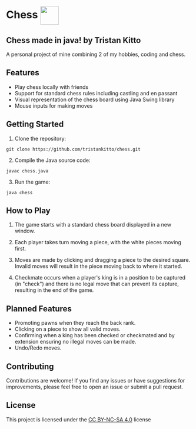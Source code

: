 # Chess <img src=https://raw.githubusercontent.com/tristankitto/Chess/main/src/chessicon.png height = "50" align = "center">

## Chess made in java! by Tristan Kitto

A personal project of mine combining 2 of my hobbies, coding and chess.

## Features

- Play chess locally with friends
- Support for standard chess rules including castling and en passant
- Visual representation of the chess board using Java Swing library
- Mouse inputs for making moves

## Getting Started

1. Clone the repository:
```shell
git clone https://github.com/tristankitto/chess.git
```

2. Compile the Java source code:
```shell
javac chess.java
```

3. Run the game:
```shell
java chess
```

## How to Play

1. The game starts with a standard chess board displayed in a new window.

2. Each player takes turn moving a piece, with the white pieces moving first.

3. Moves are made by clicking and dragging a piece to the desired square. Invalid moves will result in the piece moving back to where it started.

4. Checkmate occurs when a player's king is in a position to be captured (in "check") and there is no legal move that can prevent its capture, resulting in the end of the game.

## Planned Features
- Promoting pawns when they reach the back rank.
- Clicking on a piece to show all valid moves.
- Confirming when a king has been checked or checkmated and by extension ensuring no illegal moves can be made.
- Undo/Redo moves.

## Contributing
Contributions are welcome! If you find any issues or have suggestions for improvements, please feel free to open an issue or submit a pull request.

## License
This project is licensed under the [CC BY-NC-SA 4.0](https://creativecommons.org/licenses/by-nc-sa/4.0/) license
